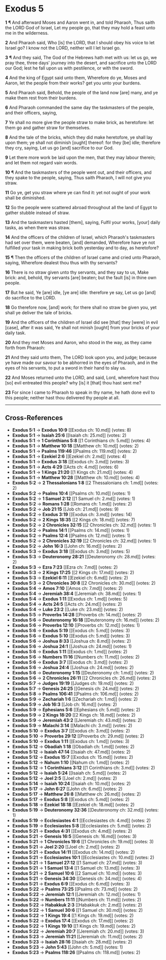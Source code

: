 # Exodus 5

**1** ¶ And afterward Moses and Aaron went in, and told Pharaoh, Thus saith the LORD God of Israel, Let my people go, that they may hold a feast unto me in the wilderness.

**2** And Pharaoh said, Who [is] the LORD, that I should obey his voice to let Israel go? I know not the LORD, neither will I let Israel go.

**3** ¶ And they said, The God of the Hebrews hath met with us: let us go, we pray thee, three days' journey into the desert, and sacrifice unto the LORD our God; lest he fall upon us with pestilence, or with the sword.

**4** And the king of Egypt said unto them, Wherefore do ye, Moses and Aaron, let the people from their works? get you unto your burdens.

**5** And Pharaoh said, Behold, the people of the land now [are] many, and ye make them rest from their burdens.

**6** And Pharaoh commanded the same day the taskmasters of the people, and their officers, saying,

**7** Ye shall no more give the people straw to make brick, as heretofore: let them go and gather straw for themselves.

**8** And the tale of the bricks, which they did make heretofore, ye shall lay upon them; ye shall not diminish [ought] thereof: for they [be] idle; therefore they cry, saying, Let us go [and] sacrifice to our God.

**9** Let there more work be laid upon the men, that they may labour therein; and let them not regard vain words.

**10** ¶ And the taskmasters of the people went out, and their officers, and they spake to the people, saying, Thus saith Pharaoh, I will not give you straw.

**11** Go ye, get you straw where ye can find it: yet not ought of your work shall be diminished.

**12** So the people were scattered abroad throughout all the land of Egypt to gather stubble instead of straw.

**13** And the taskmasters hasted [them], saying, Fulfil your works, [your] daily tasks, as when there was straw.

**14** And the officers of the children of Israel, which Pharaoh's taskmasters had set over them, were beaten, [and] demanded, Wherefore have ye not fulfilled your task in making brick both yesterday and to day, as heretofore?

**15** ¶ Then the officers of the children of Israel came and cried unto Pharaoh, saying, Wherefore dealest thou thus with thy servants?

**16** There is no straw given unto thy servants, and they say to us, Make brick: and, behold, thy servants [are] beaten; but the fault [is] in thine own people.

**17** But he said, Ye [are] idle, [ye are] idle: therefore ye say, Let us go [and] do sacrifice to the LORD.

**18** Go therefore now, [and] work; for there shall no straw be given you, yet shall ye deliver the tale of bricks.

**19** And the officers of the children of Israel did see [that] they [were] in evil [case], after it was said, Ye shall not minish [ought] from your bricks of your daily task.

**20** And they met Moses and Aaron, who stood in the way, as they came forth from Pharaoh:

**21** And they said unto them, The LORD look upon you, and judge; because ye have made our savour to be abhorred in the eyes of Pharaoh, and in the eyes of his servants, to put a sword in their hand to slay us.

**22** And Moses returned unto the LORD, and said, Lord, wherefore hast thou [so] evil entreated this people? why [is] it [that] thou hast sent me?

**23** For since I came to Pharaoh to speak in thy name, he hath done evil to this people; neither hast thou delivered thy people at all.

---

## Cross-References

- **Exodus 5:1** → **Exodus 10:9** [[Exodus ch: 10.md]] (votes: 8)
- **Exodus 5:1** → **Isaiah 25:6** [[Isaiah ch: 25.md]] (votes: 2)
- **Exodus 5:1** → **1 Corinthians 5:8** [[1 Corinthians ch: 5.md]] (votes: 4)
- **Exodus 5:1** → **Matthew 10:18** [[Matthew ch: 10.md]] (votes: 2)
- **Exodus 5:1** → **Psalms 119:46** [[Psalms ch: 119.md]] (votes: 2)
- **Exodus 5:1** → **Ezekiel 2:6** [[Ezekiel ch: 2.md]] (votes: 4)
- **Exodus 5:1** → **Exodus 3:18** [[Exodus ch: 3.md]] (votes: 3)
- **Exodus 5:1** → **Acts 4:29** [[Acts ch: 4.md]] (votes: 6)
- **Exodus 5:1** → **1 Kings 21:20** [[1 Kings ch: 21.md]] (votes: 4)
- **Exodus 5:1** → **Matthew 10:28** [[Matthew ch: 10.md]] (votes: 4)
- **Exodus 5:2** → **2 Thessalonians 1:8** [[2 Thessalonians ch: 1.md]] (votes: 2)
- **Exodus 5:2** → **Psalms 10:4** [[Psalms ch: 10.md]] (votes: 1)
- **Exodus 5:2** → **1 Samuel 2:12** [[1 Samuel ch: 2.md]] (votes: 1)
- **Exodus 5:2** → **Romans 1:28** [[Romans ch: 1.md]] (votes: 2)
- **Exodus 5:2** → **Job 21:15** [[Job ch: 21.md]] (votes: 9)
- **Exodus 5:2** → **Exodus 3:19** [[Exodus ch: 3.md]] (votes: 14)
- **Exodus 5:2** → **2 Kings 18:35** [[2 Kings ch: 18.md]] (votes: 7)
- **Exodus 5:2** → **2 Chronicles 32:15** [[2 Chronicles ch: 32.md]] (votes: 1)
- **Exodus 5:2** → **Psalms 14:1** [[Psalms ch: 14.md]] (votes: 1)
- **Exodus 5:2** → **Psalms 12:4** [[Psalms ch: 12.md]] (votes: 1)
- **Exodus 5:2** → **2 Chronicles 32:19** [[2 Chronicles ch: 32.md]] (votes: 1)
- **Exodus 5:2** → **John 16:3** [[John ch: 16.md]] (votes: 2)
- **Exodus 5:3** → **Exodus 3:18** [[Exodus ch: 3.md]] (votes: 5)
- **Exodus 5:3** → **Deuteronomy 28:21** [[Deuteronomy ch: 28.md]] (votes: 2)
- **Exodus 5:3** → **Ezra 7:23** [[Ezra ch: 7.md]] (votes: 2)
- **Exodus 5:3** → **2 Kings 17:25** [[2 Kings ch: 17.md]] (votes: 2)
- **Exodus 5:3** → **Ezekiel 6:11** [[Ezekiel ch: 6.md]] (votes: 2)
- **Exodus 5:3** → **2 Chronicles 30:8** [[2 Chronicles ch: 30.md]] (votes: 2)
- **Exodus 5:4** → **Amos 7:10** [[Amos ch: 7.md]] (votes: 2)
- **Exodus 5:4** → **Jeremiah 38:4** [[Jeremiah ch: 38.md]] (votes: 1)
- **Exodus 5:4** → **Exodus 1:11** [[Exodus ch: 1.md]] (votes: 5)
- **Exodus 5:4** → **Acts 24:5** [[Acts ch: 24.md]] (votes: 2)
- **Exodus 5:4** → **Luke 23:2** [[Luke ch: 23.md]] (votes: 2)
- **Exodus 5:5** → **Proverbs 14:28** [[Proverbs ch: 14.md]] (votes: 2)
- **Exodus 5:6** → **Deuteronomy 16:18** [[Deuteronomy ch: 16.md]] (votes: 2)
- **Exodus 5:6** → **Proverbs 12:10** [[Proverbs ch: 12.md]] (votes: 1)
- **Exodus 5:6** → **Exodus 5:19** [[Exodus ch: 5.md]] (votes: 3)
- **Exodus 5:6** → **Exodus 5:10** [[Exodus ch: 5.md]] (votes: 3)
- **Exodus 5:6** → **Joshua 8:33** [[Joshua ch: 8.md]] (votes: 2)
- **Exodus 5:6** → **Joshua 24:1** [[Joshua ch: 24.md]] (votes: 1)
- **Exodus 5:6** → **Exodus 1:11** [[Exodus ch: 1.md]] (votes: 2)
- **Exodus 5:6** → **Numbers 11:16** [[Numbers ch: 11.md]] (votes: 2)
- **Exodus 5:6** → **Exodus 3:7** [[Exodus ch: 3.md]] (votes: 2)
- **Exodus 5:6** → **Joshua 24:4** [[Joshua ch: 24.md]] (votes: 2)
- **Exodus 5:6** → **Deuteronomy 1:15** [[Deuteronomy ch: 1.md]] (votes: 2)
- **Exodus 5:6** → **2 Chronicles 26:11** [[2 Chronicles ch: 26.md]] (votes: 2)
- **Exodus 5:7** → **Judges 19:19** [[Judges ch: 19.md]] (votes: 2)
- **Exodus 5:7** → **Genesis 24:25** [[Genesis ch: 24.md]] (votes: 2)
- **Exodus 5:8** → **Psalms 106:41** [[Psalms ch: 106.md]] (votes: 2)
- **Exodus 5:9** → **Zechariah 1:6** [[Zechariah ch: 1.md]] (votes: 2)
- **Exodus 5:9** → **Job 16:3** [[Job ch: 16.md]] (votes: 2)
- **Exodus 5:9** → **Ephesians 5:6** [[Ephesians ch: 5.md]] (votes: 2)
- **Exodus 5:9** → **2 Kings 18:20** [[2 Kings ch: 18.md]] (votes: 2)
- **Exodus 5:9** → **Jeremiah 43:2** [[Jeremiah ch: 43.md]] (votes: 2)
- **Exodus 5:9** → **Malachi 3:14** [[Malachi ch: 3.md]] (votes: 2)
- **Exodus 5:10** → **Exodus 3:7** [[Exodus ch: 3.md]] (votes: 2)
- **Exodus 5:10** → **Proverbs 29:12** [[Proverbs ch: 29.md]] (votes: 2)
- **Exodus 5:10** → **Exodus 1:11** [[Exodus ch: 1.md]] (votes: 3)
- **Exodus 5:12** → **Obadiah 1:18** [[Obadiah ch: 1.md]] (votes: 2)
- **Exodus 5:12** → **Isaiah 47:14** [[Isaiah ch: 47.md]] (votes: 2)
- **Exodus 5:12** → **Exodus 15:7** [[Exodus ch: 15.md]] (votes: 2)
- **Exodus 5:12** → **Nahum 1:10** [[Nahum ch: 1.md]] (votes: 2)
- **Exodus 5:12** → **1 Corinthians 3:12** [[1 Corinthians ch: 3.md]] (votes: 2)
- **Exodus 5:12** → **Isaiah 5:24** [[Isaiah ch: 5.md]] (votes: 2)
- **Exodus 5:12** → **Joel 2:5** [[Joel ch: 2.md]] (votes: 2)
- **Exodus 5:14** → **Isaiah 10:24** [[Isaiah ch: 10.md]] (votes: 2)
- **Exodus 5:17** → **John 6:27** [[John ch: 6.md]] (votes: 2)
- **Exodus 5:17** → **Matthew 26:8** [[Matthew ch: 26.md]] (votes: 2)
- **Exodus 5:17** → **Exodus 5:8** [[Exodus ch: 5.md]] (votes: 2)
- **Exodus 5:18** → **Ezekiel 18:18** [[Ezekiel ch: 18.md]] (votes: 2)
- **Exodus 5:19** → **Deuteronomy 32:36** [[Deuteronomy ch: 32.md]] (votes: 1)
- **Exodus 5:19** → **Ecclesiastes 4:1** [[Ecclesiastes ch: 4.md]] (votes: 2)
- **Exodus 5:19** → **Ecclesiastes 5:8** [[Ecclesiastes ch: 5.md]] (votes: 2)
- **Exodus 5:21** → **Exodus 4:31** [[Exodus ch: 4.md]] (votes: 2)
- **Exodus 5:21** → **Genesis 16:5** [[Genesis ch: 16.md]] (votes: 3)
- **Exodus 5:21** → **1 Chronicles 19:6** [[1 Chronicles ch: 19.md]] (votes: 3)
- **Exodus 5:21** → **Joel 2:20** [[Joel ch: 2.md]] (votes: 2)
- **Exodus 5:21** → **Exodus 14:11** [[Exodus ch: 14.md]] (votes: 2)
- **Exodus 5:21** → **Ecclesiastes 10:1** [[Ecclesiastes ch: 10.md]] (votes: 2)
- **Exodus 5:21** → **1 Samuel 27:12** [[1 Samuel ch: 27.md]] (votes: 3)
- **Exodus 5:21** → **1 Samuel 13:4** [[1 Samuel ch: 13.md]] (votes: 3)
- **Exodus 5:21** → **2 Samuel 10:6** [[2 Samuel ch: 10.md]] (votes: 3)
- **Exodus 5:21** → **Genesis 34:30** [[Genesis ch: 34.md]] (votes: 4)
- **Exodus 5:21** → **Exodus 6:9** [[Exodus ch: 6.md]] (votes: 3)
- **Exodus 5:22** → **Psalms 73:25** [[Psalms ch: 73.md]] (votes: 2)
- **Exodus 5:22** → **Jeremiah 12:1** [[Jeremiah ch: 12.md]] (votes: 1)
- **Exodus 5:22** → **Numbers 11:11** [[Numbers ch: 11.md]] (votes: 2)
- **Exodus 5:22** → **Habakkuk 2:3** [[Habakkuk ch: 2.md]] (votes: 2)
- **Exodus 5:22** → **1 Samuel 30:6** [[1 Samuel ch: 30.md]] (votes: 2)
- **Exodus 5:22** → **1 Kings 19:4** [[1 Kings ch: 19.md]] (votes: 2)
- **Exodus 5:22** → **Exodus 17:4** [[Exodus ch: 17.md]] (votes: 2)
- **Exodus 5:22** → **1 Kings 19:10** [[1 Kings ch: 19.md]] (votes: 2)
- **Exodus 5:22** → **Jeremiah 20:7** [[Jeremiah ch: 20.md]] (votes: 3)
- **Exodus 5:23** → **Jeremiah 11:21** [[Jeremiah ch: 11.md]] (votes: 2)
- **Exodus 5:23** → **Isaiah 28:16** [[Isaiah ch: 28.md]] (votes: 2)
- **Exodus 5:23** → **John 5:43** [[John ch: 5.md]] (votes: 1)
- **Exodus 5:23** → **Psalms 118:26** [[Psalms ch: 118.md]] (votes: 2)
